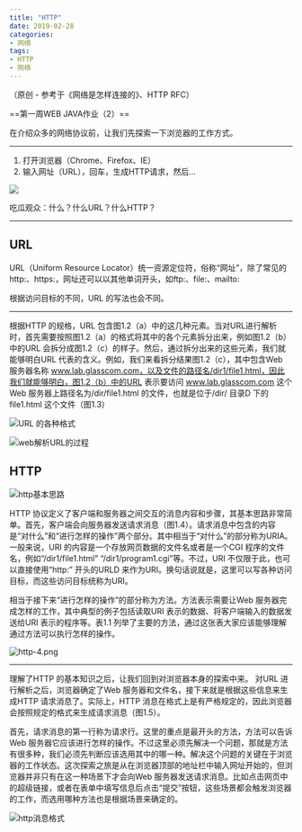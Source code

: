 ```yaml
---
title: "HTTP"
date: 2019-02-28
categories: 
- 网络
tags:
- HTTP
- 网络
---
```

（原创 - 参考于《网络是怎样连接的》、HTTP RFC）

==第一周WEB JAVA作业（2）==

<!-- more -->

在介绍众多的网络协议前，让我们先探索一下浏览器的工作方式。

* * *
1. 打开浏览器（Chrome、Firefox、IE）
2. 输入网址（URL），回车，生成HTTP请求，然后…

![ ](https://i.loli.net/2019/03/03/5c7bd3d96e16a.jpg)

吃瓜观众：什么？什么URL？什么HTTP？

* * *

## URL

URL（Uniform Resource Locator）统一资源定位符，俗称“网址”，除了常见的http:、https:，网址还可以以其他单词开头，如ftp:、file:、mailto:

根据访问目标的不同，URL 的写法也会不同。

* * *

根据HTTP 的规格，URL 包含图1.2（a）中的这几种元素。当对URL进行解析时，首先需要按照图1.2（a）的格式将其中的各个元素拆分出来，例如图1.2（b）中的URL 会拆分成图1.2（c）的样子。然后，通过拆分出来的这些元素，我们就能够明白URL 代表的含义。例如，我们来看拆分结果图1.2（c），其中包含Web 服务器名称 www.lab.glasscom.com，以及文件的路径名/dir1/file1.html，因此我们就能够明白，图1.2（b）中的URL 表示要访问 www.lab.glasscom.com 这个Web 服务器上路径名为/dir/file1.html 的文件，也就是位于/dir/ 目录D 下的file1.html 这个文件（图1.3）

![URL 的各种格式](https://i.loli.net/2019/03/03/5c7bd6c79fbd4.png)


![web解析URL的过程](https://i.loli.net/2019/03/03/5c7bd752c45ce.png)

## HTTP

![http基本思路](https://i.loli.net/2019/03/03/5c7bd9160ed05.png)

HTTP 协议定义了客户端和服务器之间交互的消息内容和步骤，其基本思路非常简单。首先，客户端会向服务器发送请求消息（图1.4）。请求消息中包含的内容是“对什么”和“进行怎样的操作”两个部分。其中相当于“对什么”的部分称为URIA。一般来说，URI 的内容是一个存放网页数据的文件名或者是一个CGI 程序的文件名，例如“/dir1/file1.html” “/dir1/program1.cgi”等。不过，URI 不仅限于此，也可以直接使用“http:” 开头的URLD 来作为URI。换句话说就是，这里可以写各种访问目标，而这些访问目标统称为URI。

相当于接下来“进行怎样的操作”的部分称为方法。方法表示需要让Web 服务器完成怎样的工作，其中典型的例子包括读取URI 表示的数据、将客户端输入的数据发送给URI 表示的程序等。表1.1 列举了主要的方法，通过这张表大家应该能够理解通过方法可以执行怎样的操作。

![http-4.png](https://i.loli.net/2019/03/03/5c7bd91707ab0.png)

* * *
理解了HTTP 的基本知识之后，让我们回到对浏览器本身的探索中来。
对URL 进行解析之后，浏览器确定了Web 服务器和文件名，接下来就是根据这些信息来生成HTTP 请求消息了。实际上，HTTP 消息在格式上是有严格规定的，因此浏览器会按照规定的格式来生成请求消息（图1.5）。

首先，请求消息的第一行称为请求行。这里的重点是最开头的方法，方法可以告诉Web 服务器它应该进行怎样的操作。不过这里必须先解决一个问题，那就是方法有很多种，我们必须先判断应该选用其中的哪一种。解决这个问题的关键在于浏览器的工作状态。这次探索之旅是从在浏览器顶部的地址栏中输入网址开始的，但浏览器并非只有在这一种场景下才会向Web 服务器发送请求消息。比如点击网页中的超级链接，或者在表单中填写信息后点击“提交”按钮，这些场景都会触发浏览器的工作，而选用哪种方法也是根据场景来确定的。

![http消息格式](https://i.loli.net/2019/03/03/5c7bda4668232.png)

